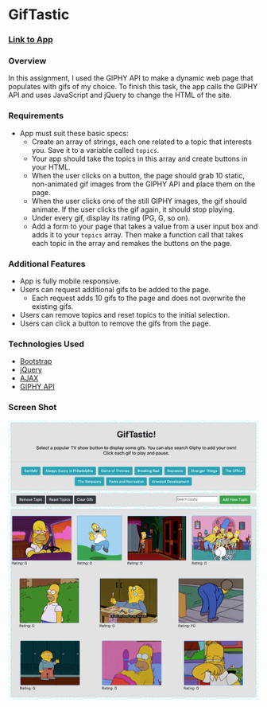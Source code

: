 # GifTastic

### [Link to App](https://matthewemichael.github.io/GifTastic/index.html)

### Overview

In this assignment, I used the GIPHY API to make a dynamic web page that populates with gifs of my choice. To finish this task, the app calls the GIPHY API and uses JavaScript and jQuery to change the HTML of the site.
### Requirements

* App must suit these basic specs:
  * Create an array of strings, each one related to a topic that interests you. Save it to a variable called `topics`.
  * Your app should take the topics in this array and create buttons in your HTML.
  * When the user clicks on a button, the page should grab 10 static, non-animated gif images from the GIPHY API and place them on the page.
  * When the user clicks one of the still GIPHY images, the gif should animate. If the user clicks the gif again, it should stop playing.
  * Under every gif, display its rating (PG, G, so on).
  * Add a form to your page that takes a value from a user input box and adds it to your `topics` array. Then make a function call that takes each topic in the array and remakes the buttons on the page.

### Additional Features

* App is fully mobile responsive.
* Users can request additional gifs to be added to the page.
  * Each request adds 10 gifs to the page and does not overwrite the existing gifs. 
* Users can remove topics and reset topics to the initial selection.
* Users can click a button to remove the gifs from the page.

### Technologies Used
- [Bootstrap](https://getbootstrap.com/docs/4.0/getting-started/introduction/)
- [jQuery](https://www.jguery.com/)
- [AJAX](https://developer.mozilla.org/en-US/docs/Web/Guide/AJAX)
- [GIPHY API](https://developers.giphy.com/)
### Screen Shot
![screenshot](assets/images/giftastic-screenshot.png)

